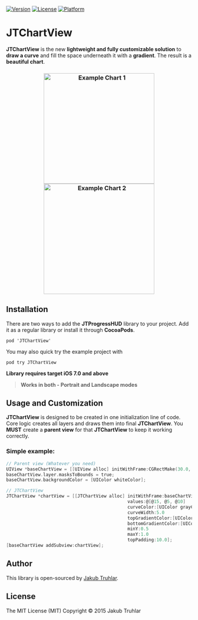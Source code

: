 [![Version](https://img.shields.io/cocoapods/v/JTChartView.svg)](http://cocoapods.org/pods/JTChartView)
[![License](https://img.shields.io/cocoapods/l/JTChartView.svg)](http://cocoapods.org/pods/JTChartView)
[![Platform](https://img.shields.io/cocoapods/p/JTChartView.svg)](http://cocoapods.org/pods/JTChartView)

# JTChartView

**JTChartView** is the new **lightweight and fully customizable solution** to **draw a curve** and fill the space underneath it with a **gradient**. The result is a **beautiful chart**.

<h3 align="center">
  <img src="https://github.com/kubatruhlar/JTChartView/blob/master/Screens/chart1.png" alt="Example Chart 1" width="300"/>
<img src="https://github.com/kubatruhlar/JTChartView/blob/master/Screens/chart2.png" alt="Example Chart 2" width="300"/>
</h3>


## Installation
There are two ways to add the **JTProgressHUD** library to your project. Add it as a regular library or install it through **CocoaPods**.

`pod 'JTChartView'`

You may also quick try the example project with

`pod try JTChartView`

**Library requires target iOS 7.0 and above**

> **Works in both - Portrait and Landscape modes**


## Usage and Customization

**JTChartView** is designed to be created in one initialization line of code. Core logic creates all layers and draws them into final **JTChartView**. You **MUST** create a **parent view** for that **JTChartView** to keep it working correctly.

### Simple example:
```objective-c
// Parent view (Whatever you need)
UIView *baseChartView = [[UIView alloc] initWithFrame:CGRectMake(30.0, 30.0, self.view.frame.size.width - 60.0, self.view.frame.size.width - 60.0)];
baseChartView.layer.masksToBounds = true;
baseChartView.backgroundColor = [UIColor whiteColor];

// JTChartView
JTChartView *chartView = [[JTChartView alloc] initWithFrame:baseChartView.bounds 
                                              values:@[@15, @5, @10] 
                                              curveColor:[UIColor grayColor] 
                                              curveWidth:5.0 
                                              topGradientColor:[UIColor redColor] 
                                              bottomGradientColor:[UIColor orangeColor] 
                                              minY:0.5 
                                              maxY:1.0 
                                              topPadding:10.0];
[baseChartView addSubview:chartView];
```

## Author
This library is open-sourced by [Jakub Truhlar](http://kubatruhlar.cz).
    
## License
The MIT License (MIT)
Copyright © 2015 Jakub Truhlar
